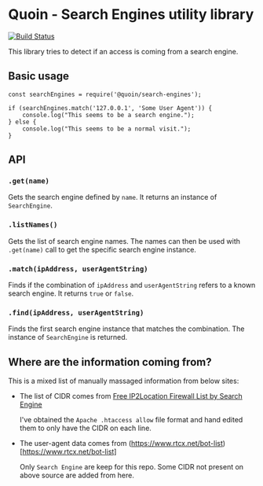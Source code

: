 # Quoin - Search Engines utility library

[![Build Status](https://travis-ci.com/Quoin/node-search-engines.svg?branch=master)](https://travis-ci.com/Quoin/node-search-engines)

This library tries to detect if an access is coming from a search engine.

## Basic usage

    const searchEngines = require('@quoin/search-engines');

    if (searchEngines.match('127.0.0.1', 'Some User Agent')) {
        console.log("This seems to be a search engine.");
    } else {
        console.log("This seems to be a normal visit.");
    }

## API

### `.get(name)`

Gets the search engine defined by `name`. It returns an instance of
`SearchEngine`.

### `.listNames()`

Gets the list of search engine names. The names can then be used with
`.get(name)` call to get the specific search engine instance.

### `.match(ipAddress, userAgentString)`

Finds if the combination of `ipAddress` and `userAgentString` refers to a known
search engine. It returns `true` or `false`.

### `.find(ipAddress, userAgentString)`

Finds the first search engine instance that matches the combination. The
instance of `SearchEngine` is returned.


## Where are the information coming from?

This is a mixed list of manually massaged information from below sites:

- The list of CIDR comes from
  [Free IP2Location Firewall List by Search Engine](https://www.ip2location.com/free/robot-whitelist)

  I've obtained the `Apache .htaccess allow` file format and hand edited them to
  only have the CIDR on each line.

- The user-agent data comes from
  (https://www.rtcx.net/bot-list)[https://www.rtcx.net/bot-list]

  Only `Search Engine` are keep for this repo. Some CIDR not present on above
  source are added from here.

